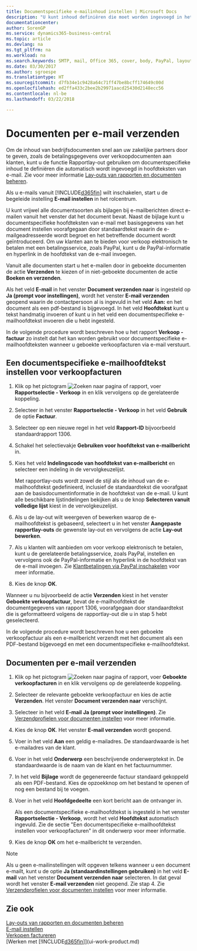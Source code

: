 ```yaml
---
title: Documentspecifieke e-mailinhoud instellen | Microsoft Docs
description: "U kunt inhoud definiëren die moet worden ingevoegd in het hoofdgedeelte van een e-mailbericht, bijvoorbeeld een PayPal-koppeling. U kunt ook documenten koppelen aan e-mailberichten."
documentationcenter: 
author: SorenGP
ms.service: dynamics365-business-central
ms.topic: article
ms.devlang: na
ms.tgt_pltfrm: na
ms.workload: na
ms.search.keywords: SMTP, mail, Office 365, cover, body, PayPal, layout
ms.date: 03/30/2017
ms.author: sgroespe
ms.translationtype: HT
ms.sourcegitcommit: d7fb34e1c9428a64c71ff47be8bcff174649c00d
ms.openlocfilehash: ed2ffa433c2bee2b29971aacd25430d2148ecc56
ms.contentlocale: nl-be
ms.lasthandoff: 03/22/2018

---
```

# <a name="send-documents-by-email"></a>Documenten per e-mail verzenden
Om de inhoud van bedrijfsdocumenten snel aan uw zakelijke partners door te geven, zoals de betalingsgegevens over verkoopdocumenten aan klanten, kunt u de functie Rapportlay-out gebruiken om documentspecifieke inhoud te definiëren die automatisch wordt ingevoegd in hoofdteksten van e-mail. Zie voor meer informatie [Lay-outs van rapporten en documenten beheren](ui-manage-report-layouts.md).

Als u e-mails vanuit [!INCLUDE[d365fin](includes/d365fin_md.md)] wilt inschakelen, start u de begeleide instelling **E-mail instellen** in het rolcentrum.

U kunt vrijwel alle documentsoorten als bijlagen bij e-mailberichten direct e-mailen vanuit het venster dat het document bevat. Naast de bijlage kunt u documentspecifieke hoofdteksten van e-mail met basisgegevens van het document instellen voorafgegaan door standaardtekst waarin de e-mailgeadresseerde wordt begroet en het betreffende document wordt geïntroduceerd. Om uw klanten aan te bieden voor verkoop elektronisch te betalen met een betalingsservice, zoals PayPal, kunt u de PayPal-informatie en hyperlink in de hoofdtekst van de e-mail invoegen.

Vanuit alle documenten start u het e-mailen door in geboekte documenten de actie **Verzenden** te kiezen of in niet-geboekte documenten de actie **Boeken en verzenden**.

Als het veld **E-mail** in het venster **Document verzenden naar** is ingesteld op **Ja (prompt voor instellingen)**, wordt het venster **E-mail verzenden** geopend waarin de contactpersoon al is ingevuld in het veld **Aan:** en het document als een pdf-bestand is bijgevoegd. In het veld **Hoofdtekst** kunt u tekst handmatig invoeren of kunt u in het veld een documentspecifieke e-mailhoofdtekst invoeren die u hebt ingesteld.

In de volgende procedure wordt beschreven hoe u het rapport **Verkoop - factuur** zo instelt dat het kan worden gebruikt voor documentspecifieke e-mailhoofdteksten wanneer u geboekte verkoopfacturen via e-mail verstuurt.

## <a name="to-set-up-a-document-specific-email-body-for-sales-invoices"></a>Een documentspecifieke e-mailhoofdtekst instellen voor verkoopfacturen
1. Klik op het pictogram ![Zoeken naar pagina of rapport](media/ui-search/search_small.png "pictogram Zoeken naar pagina of rapport"), voer **Rapportselectie - Verkoop** in en klik vervolgens op de gerelateerde koppeling.
2. Selecteer in het venster **Rapportselectie - Verkoop** in het veld **Gebruik** de optie **Factuur**.
3. Selecteer op een nieuwe regel in het veld **Rapport-ID** bijvoorbeeld standaardrapport 1306.
4. Schakel het selectievakje **Gebruiken voor hoofdtekst van e-mailbericht** in.
5. Kies het veld **Indelingscode van hoofdtekst van e-mailbericht** en selecteer een indeling in de vervolgkeuzelijst.

    Met rapportlay-outs wordt zowel de stijl als de inhoud van de e-mailhoofdtekst gedefinieerd, inclusief de standaardtekst die voorafgaat aan de basisdocumentinformatie in de hoofdtekst van de e-mail. U kunt alle beschikbare lijstindelingen bekijken als u de knop **Selecteren vanuit volledige lijst** kiest in de vervolgkeuzelijst.
6. Als u de lay-out wilt weergeven of bewerken waarop de e-mailhoofdtekst is gebaseerd, selecteert u in het venster **Aangepaste rapportlay-outs** de gewenste lay-out en vervolgens de actie **Lay-out bewerken**.
7. Als u klanten wilt aanbieden om voor verkoop elektronisch te betalen, kunt u de gerelateerde betalingsservice, zoals PayPal, instellen en vervolgens ook de PayPal-informatie en hyperlink in de hoofdtekst van de e-mail invoegen. Zie [Klantbetalingen via PayPal inschakelen](sales-how-enable-payment-service-extensions.md) voor meer informatie.
8. Kies de knop **OK**.

Wanneer u nu bijvoorbeeld de actie **Verzenden** kiest in het venster **Geboekte verkoopfactuur**, bevat de e-mailhoofdtekst de documentgegevens van rapport 1306, voorafgegaan door standaardtekst die is geformatteerd volgens de rapportlay-out die u in stap 5 hebt geselecteerd.

In de volgende procedure wordt beschreven hoe u een geboekte verkoopfactuur als een e-mailbericht verzendt met het document als een PDF-bestand bijgevoegd en met een documentspecifieke e-mailhoofdtekst.

## <a name="to-send-documents-by-email"></a>Documenten per e-mail verzenden
1. Klik op het pictogram ![Zoeken naar pagina of rapport](media/ui-search/search_small.png "pictogram Zoeken naar pagina of rapport"), voer **Geboekte verkoopfacturen** in en klik vervolgens op de gerelateerde koppeling.
2. Selecteer de relevante geboekte verkoopfactuur en kies de actie **Verzenden**. Het venster **Document verzenden naar** verschijnt.
3. Selecteer in het veld **E-mail** **Ja (prompt voor instellingen)**. Zie [Verzendprofielen voor documenten instellen](sales-how-setup-document-send-profiles.md) voor meer informatie.
4. Kies de knop **OK**. Het venster **E-mail verzenden** wordt geopend.
5. Voer in het veld **Aan** een geldig e-mailadres. De standaardwaarde is het e-mailadres van de klant.
6. Voer in het veld **Onderwerp** een beschrijvende onderwerptekst in. De standaardwaarde is de naam van de klant en het factuurnummer.
7. In het veld **Bijlage** wordt de gegenereerde factuur standaard gekoppeld als een PDF-bestand. Kies de opzoekknop om het bestand te openen of nog een bestand bij te voegen.
8. Voer in het veld **Hoofdgedeelte** een kort bericht aan de ontvanger in.

    Als een documentspecifieke e-mailhoofdtekst is ingesteld in het venster **Rapportselectie - Verkoop**, wordt het veld **Hoofdtekst** automatisch ingevuld. Zie de sectie "Een documentspecifieke e-mailhoofdtekst instellen voor verkoopfacturen" in dit onderwerp voor meer informatie.
9. Kies de knop **OK** om het e-mailbericht te verzenden.

> [!NOTE]  
>   Als u geen e-mailinstellingen wilt opgeven telkens wanneer u een document e-mailt, kunt u de optie **Ja (standaardinstellingen gebruiken)** in het veld **E-mail** van het venster **Document verzenden naar** selecteren. In dat geval wordt het venster **E-mail verzenden** niet geopend. Zie stap 4. Zie [Verzendprofielen voor documenten instellen](sales-how-setup-document-send-profiles.md) voor meer informatie.

## <a name="see-also"></a>Zie ook
[Lay-outs van rapporten en documenten beheren](ui-manage-report-layouts.md)  
[E-mail instellen](admin-how-setup-email.md)  
[Verkopen factureren](sales-how-invoice-sales.md)  
[Werken met [!INCLUDE[d365fin](includes/d365fin_md.md)]](ui-work-product.md)


